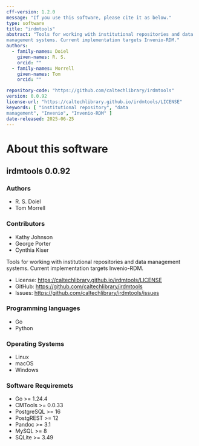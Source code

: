 ```yaml
---
cff-version: 1.2.0
message: "If you use this software, please cite it as below."
type: software
title: "irdmtools"
abstract: "Tools for working with institutional repositories and data
management systems. Current implementation targets Invenio-RDM."
authors:
  - family-names: Doiel
    given-names: R. S.
    orcid: ""
  - family-names: Morrell
    given-names: Tom
    orcid: ""

repository-code: "https://github.com/caltechlibrary/irdmtools"
version: 0.0.92
license-url: "https://caltechlibrary.github.io/irdmtools/LICENSE"
keywords: [ "institutional repository", "data
management", "Invenio", "Invenio-RDM" ]
date-released: 2025-06-25
---
```


About this software
===================

## irdmtools 0.0.92

### Authors

- R. S. Doiel
- Tom Morrell

### Contributors

- Kathy Johnson
- George Porter
- Cynthia Kiser


Tools for working with institutional repositories and data management
systems. Current implementation targets Invenio-RDM.

- License: <https://caltechlibrary.github.io/irdmtools/LICENSE>
- GitHub: <https://github.com/caltechlibrary/irdmtools>
- Issues: <https://github.com/caltechlibrary/irdmtools/issues>


### Programming languages

- Go
- Python

### Operating Systems

- Linux
- macOS
- Windows

### Software Requiremets

- Go &gt;= 1.24.4
- CMTools &gt;= 0.0.33
- PostgreSQL &gt;= 16
- PostgREST &gt;= 12
- Pandoc &gt;= 3.1
- MySQL &gt;= 8
- SQLite &gt;= 3.49
